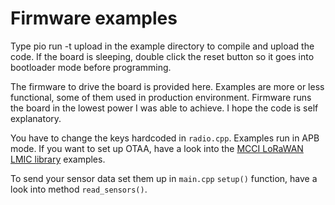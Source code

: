 # Firmware examples

Type pio run -t upload in the example directory to compile and upload the code. If the board is sleeping, double click the reset button so it goes into bootloader mode before programming.

The firmware to drive the board is provided here. Examples are more or less functional, some of them used in production environment. Firmware runs the board in the lowest power I was able to achieve. I hope the code is self explanatory. 

You have to change the keys hardcoded in `radio.cpp`. Examples run in APB mode. If you want to set up OTAA, have a look into the [MCCI LoRaWAN LMIC library](https://github.com/mcci-catena/arduino-lmic/) examples.

To send your sensor data set them up in `main.cpp` `setup()` function, have a look into method `read_sensors()`. 
